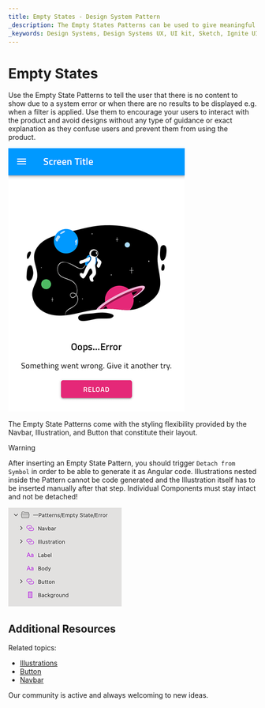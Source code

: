 ```yaml
---
title: Empty States - Design System Pattern
_description: The Empty States Patterns can be used to give meaningful feedback to the user when there is no content to show
_keywords: Design Systems, Design Systems UX, UI kit, Sketch, Ignite UI for Angular, Sketch to Angular, Angular, Angular Design System, Export code from Sketch, Design Kits for Angular, Sketch HTML, Sketch to HTML, Sketch UI kits
---
```


# Empty States

Use the Empty State Patterns to tell the user that there is no content to show due to a system error or when there are no results to be displayed e.g. when a filter is applied. Use them to encourage your users to interact with the product and avoid designs without any type of guidance or exact explanation as they confuse users and prevent them from using the product.

<img class="responsive-img" src="../images/empty-states_demo.png" srcset="../images/empty-states_demo@2x.png 2x" />

The Empty State Patterns come with the styling flexibility provided by the Navbar, Illustration, and Button that constitute their layout.

> [!WARNING]
> After inserting an Empty State Pattern, you should trigger `Detach from Symbol` in order to be able to generate it as Angular code. Illustrations nested inside the Pattern cannot be code generated and the Illustration itself has to be inserted manually after that step. Individual Components must stay intact and not be detached!

<img class="responsive-img" src="../images/empty-states_detach.png" srcset="../images/empty-states_detach@2x.png 2x" />

## Additional Resources

Related topics:

- [Illustrations](../style/illustrations.md)
- [Button](../components/button.md)
- [Navbar](../components/navbar.md)
  <div class="divider--half"></div>

Our community is active and always welcoming to new ideas.
